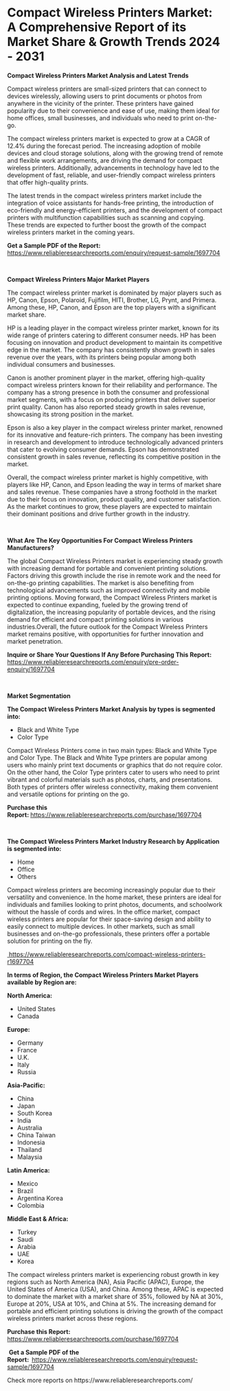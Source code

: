 <p><h1>Compact Wireless Printers Market: A Comprehensive Report of its Market Share & Growth Trends 2024 - 2031</h1></p><p><strong>Compact Wireless Printers Market Analysis and Latest Trends</strong></p>
<p><p>Compact wireless printers are small-sized printers that can connect to devices wirelessly, allowing users to print documents or photos from anywhere in the vicinity of the printer. These printers have gained popularity due to their convenience and ease of use, making them ideal for home offices, small businesses, and individuals who need to print on-the-go.</p><p>The compact wireless printers market is expected to grow at a CAGR of 12.4% during the forecast period. The increasing adoption of mobile devices and cloud storage solutions, along with the growing trend of remote and flexible work arrangements, are driving the demand for compact wireless printers. Additionally, advancements in technology have led to the development of fast, reliable, and user-friendly compact wireless printers that offer high-quality prints.</p><p>The latest trends in the compact wireless printers market include the integration of voice assistants for hands-free printing, the introduction of eco-friendly and energy-efficient printers, and the development of compact printers with multifunction capabilities such as scanning and copying. These trends are expected to further boost the growth of the compact wireless printers market in the coming years.</p></p>
<p><strong>Get a Sample PDF of the Report:&nbsp;</strong> <a href="https://www.reliableresearchreports.com/enquiry/request-sample/1697704">https://www.reliableresearchreports.com/enquiry/request-sample/1697704</a></p>
<p>&nbsp;</p>
<p><strong>Compact Wireless Printers Major Market Players</strong></p>
<p><p>The compact wireless printer market is dominated by major players such as HP, Canon, Epson, Polaroid, Fujifilm, HITI, Brother, LG, Prynt, and Primera. Among these, HP, Canon, and Epson are the top players with a significant market share.</p><p>HP is a leading player in the compact wireless printer market, known for its wide range of printers catering to different consumer needs. HP has been focusing on innovation and product development to maintain its competitive edge in the market. The company has consistently shown growth in sales revenue over the years, with its printers being popular among both individual consumers and businesses.</p><p>Canon is another prominent player in the market, offering high-quality compact wireless printers known for their reliability and performance. The company has a strong presence in both the consumer and professional market segments, with a focus on producing printers that deliver superior print quality. Canon has also reported steady growth in sales revenue, showcasing its strong position in the market.</p><p>Epson is also a key player in the compact wireless printer market, renowned for its innovative and feature-rich printers. The company has been investing in research and development to introduce technologically advanced printers that cater to evolving consumer demands. Epson has demonstrated consistent growth in sales revenue, reflecting its competitive position in the market.</p><p>Overall, the compact wireless printer market is highly competitive, with players like HP, Canon, and Epson leading the way in terms of market share and sales revenue. These companies have a strong foothold in the market due to their focus on innovation, product quality, and customer satisfaction. As the market continues to grow, these players are expected to maintain their dominant positions and drive further growth in the industry.</p></p>
<p>&nbsp;</p>
<p><strong>What Are The Key Opportunities For Compact Wireless Printers Manufacturers?</strong></p>
<p><p>The global Compact Wireless Printers market is experiencing steady growth with increasing demand for portable and convenient printing solutions. Factors driving this growth include the rise in remote work and the need for on-the-go printing capabilities. The market is also benefiting from technological advancements such as improved connectivity and mobile printing options. Moving forward, the Compact Wireless Printers market is expected to continue expanding, fueled by the growing trend of digitalization, the increasing popularity of portable devices, and the rising demand for efficient and compact printing solutions in various industries.Overall, the future outlook for the Compact Wireless Printers market remains positive, with opportunities for further innovation and market penetration.</p></p>
<p><strong>Inquire or Share Your Questions If Any Before Purchasing This Report:</strong> <a href="https://www.reliableresearchreports.com/enquiry/pre-order-enquiry/1697704">https://www.reliableresearchreports.com/enquiry/pre-order-enquiry/1697704</a></p>
<p>&nbsp;</p>
<p><strong>Market Segmentation</strong></p>
<p><strong>The Compact Wireless Printers Market Analysis by types is segmented into:</strong></p>
<p><ul><li>Black and White Type</li><li>Color Type</li></ul></p>
<p><p>Compact Wireless Printers come in two main types: Black and White Type and Color Type. The Black and White Type printers are popular among users who mainly print text documents or graphics that do not require color. On the other hand, the Color Type printers cater to users who need to print vibrant and colorful materials such as photos, charts, and presentations. Both types of printers offer wireless connectivity, making them convenient and versatile options for printing on the go.</p></p>
<p><strong>Purchase this Report:&nbsp;</strong><a href="https://www.reliableresearchreports.com/purchase/1697704">https://www.reliableresearchreports.com/purchase/1697704</a></p>
<p>&nbsp;</p>
<p><strong>The Compact Wireless Printers Market Industry Research by Application is segmented into:</strong></p>
<p><ul><li>Home</li><li>Office</li><li>Others</li></ul></p>
<p><p>Compact wireless printers are becoming increasingly popular due to their versatility and convenience. In the home market, these printers are ideal for individuals and families looking to print photos, documents, and schoolwork without the hassle of cords and wires. In the office market, compact wireless printers are popular for their space-saving design and ability to easily connect to multiple devices. In other markets, such as small businesses and on-the-go professionals, these printers offer a portable solution for printing on the fly.</p></p>
<p><a href="https://www.reliableresearchreports.com/compact-wireless-printers-r1697704">&nbsp;https://www.reliableresearchreports.com/compact-wireless-printers-r1697704</a></p>
<p><strong>In terms of Region, the Compact Wireless Printers Market Players available by Region are:</strong></p>
<p>
    <p> <strong> North America: </strong>
        <ul>
            <li>United States</li>
            <li>Canada</li>
        </ul>
        </p> 
    <p> <strong> Europe: </strong>
        <ul>
            <li>Germany</li>
            <li>France</li>
            <li>U.K.</li>
            <li>Italy</li>
            <li>Russia</li>
        </ul>
        </p> 
    <p> <strong> Asia-Pacific: </strong>
        <ul>
            <li>China</li>
            <li>Japan</li>
            <li>South Korea</li>
            <li>India</li>
            <li>Australia</li>
            <li>China Taiwan</li>
            <li>Indonesia</li>
            <li>Thailand</li>
            <li>Malaysia</li>
        </ul>
        </p> 
    <p> <strong> Latin America: </strong>
        <ul>
            <li>Mexico</li>
            <li>Brazil</li>
            <li>Argentina Korea</li>
            <li>Colombia</li>
        </ul>
        </p> 
    <p> <strong> Middle East & Africa: </strong>
        <ul>
            <li>Turkey</li>
            <li>Saudi</li>
            <li>Arabia</li>
            <li>UAE</li>
            <li>Korea</li>
        </ul>
    </p>
    </p>
<p><p>The compact wireless printers market is experiencing robust growth in key regions such as North America (NA), Asia Pacific (APAC), Europe, the United States of America (USA), and China. Among these, APAC is expected to dominate the market with a market share of 35%, followed by NA at 30%, Europe at 20%, USA at 10%, and China at 5%. The increasing demand for portable and efficient printing solutions is driving the growth of the compact wireless printers market across these regions.</p></p>
<p><strong>Purchase this Report: </strong><a href="https://www.reliableresearchreports.com/purchase/1697704">https://www.reliableresearchreports.com/purchase/1697704</a></p>
<p>&nbsp;<strong>Get a Sample PDF of the Report:&nbsp;&nbsp;</strong><a href="https://www.reliableresearchreports.com/enquiry/request-sample/1697704">https://www.reliableresearchreports.com/enquiry/request-sample/1697704</a></p>
<p><strong></strong></p>
<p>Check more reports on https://www.reliableresearchreports.com/</p>